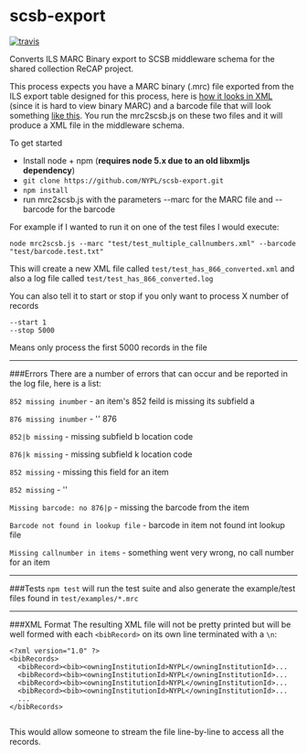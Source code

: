 # scsb-export
[![travis](https://travis-ci.org/NYPL/scsb-export.svg)](https://travis-ci.org/NYPL/scsb-export/)

Converts ILS MARC Binary export to SCSB middleware schema for the shared collection ReCAP project.

This process expects you have a MARC binary (.mrc) file exported from the ILS export table designed for this process, here is [how it looks in XML](https://github.com/NYPL/scsb-export/blob/master/test/test_has_866.xml) (since it is hard to view binary MARC) and a barcode file that will look something [like this](https://github.com/NYPL/scsb-export/blob/master/test/barcode.test.txt). You run the mrc2scsb.js on these two files and it will produce a XML file in the middleware schema.

To get started

- Install node + npm (**requires node 5.x due to an old libxmljs dependency**)
- `git clone https://github.com/NYPL/scsb-export.git`
- `npm install`
- run mrc2scsb.js with the parameters --marc for the MARC file and --barcode for the barcode

For example if I wanted to run it on one of the test files I would execute:

```
node mrc2scsb.js --marc "test/test_multiple_callnumbers.xml" --barcode "test/barcode.test.txt" 

```
This will create a new XML file called `test/test_has_866_converted.xml` and also a log file called `test/test_has_866_converted.log`

You can also tell it to start or stop if you only want to process X number of records

```
--start 1
--stop 5000
```

Means only process the first 5000 records in the file

---
###Errors
There are a number of errors that can occur and be reported in the log file, here is a list:

`852 missing inumber` - an item's 852 feild is missing its subfield a

`876 missing inumber` - '' 876

`852|b missing` - missing subfield b location code

`876|k missing` - missing subfield k location code

`852 missing` - missing this field for an item

`852 missing` - ''

`Missing barcode: no 876|p` - missing the barcode from the item

`Barcode not found in lookup file` - barcode in item not found int lookup file

`Missing callnumber in items` - something went very wrong, no call number for an item

---

###Tests
`npm test` will run the test suite and also generate the example/test files found in `test/examples/*.mrc`


---

###XML Format
The resulting XML file will not be pretty printed but will be well formed with each `<bibRecord>` on its own line terminated with a `\n`:

```
<?xml version="1.0" ?>
<bibRecords>
  <bibRecord><bib><owningInstitutionId>NYPL</owningInstitutionId>...
  <bibRecord><bib><owningInstitutionId>NYPL</owningInstitutionId>...
  <bibRecord><bib><owningInstitutionId>NYPL</owningInstitutionId>...
  <bibRecord><bib><owningInstitutionId>NYPL</owningInstitutionId>...
  ...
</bibRecords>
  
```

This would allow someone to stream the file line-by-line to access all the records.

 





